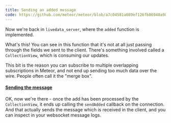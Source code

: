 ```yaml
---
title: Sending an added message
code: https://github.com/meteor/meteor/blob/a7c04581a089ef126fb86940a98b983f7b46b714/packages/ddp-server/livedata_server.js#L382-L386
---
```


Now we're back in `livedata_server`, where the `added` function is implemented.

What's this! You can see in this function that it's not at all just passing through the fields we sent to the client. There's something involved called a `CollectionView`, which is consuming our updates.

This bit is the reason you can subscribe to multiple overlapping subscriptions in Meteor, and not end up sending too much data over the wire. People often call it the "merge box".

<a href="https://github.com/meteor/meteor/blob/a7c04581a089ef126fb86940a98b983f7b46b714/packages/ddp-server/livedata_server.js#L335-L339"><h4>Sending the message</h4></a>

OK, now we're there - once the add has been processed by the `CollectionView`, it ends up calling the `sendAdded` callback on the connection. And that actually sends the message which is received in the client, and you can inspect in your websocket message logs.
